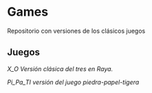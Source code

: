 # Games
Repositorio con versiones de los clásicos juegos 
## Juegos
_X_O Versión clásica del tres en Raya._


_Pi_Pa_TI versión del juego piedra-papel-tigera_
